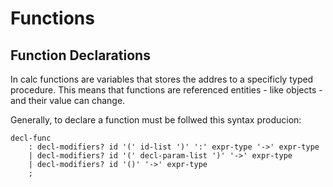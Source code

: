 # Functions

## Function Declarations

In calc functions are variables that stores the addres to a specificly
typed procedure. This means that functions are referenced entities - like
objects - and their value can change.

Generally, to declare a function must be follwed this syntax producion:

    decl-func
        : decl-modifiers? id '(' id-list ')' ':' expr-type '->' expr-type
        | decl-modifiers? id '(' decl-param-list ')' '->' expr-type
        | decl-modifiers? id '()' '->' expr-type
        ;

